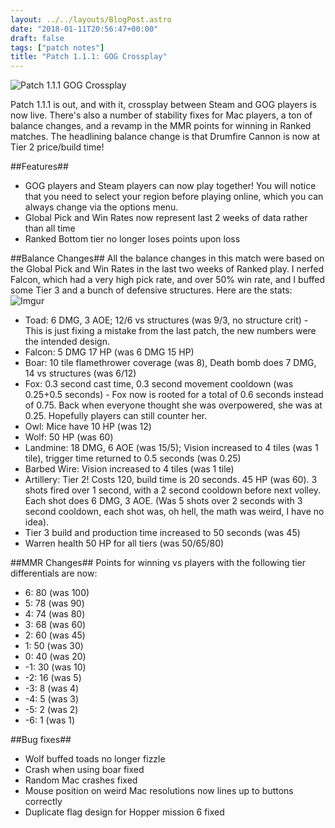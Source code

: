 ```yaml
---
layout: ../../layouts/BlogPost.astro
date: "2018-01-11T20:56:47+00:00"
draft: false
tags: ["patch notes"]
title: "Patch 1.1.1: GOG Crossplay"
---
```


![Patch 1.1.1 GOG Crossplay](https://i.imgur.com/6GiCwnH.jpg)

Patch 1.1.1 is out, and with it, crossplay between Steam and GOG players is now live. There's also a number of stability fixes for Mac players, a ton of balance changes, and a revamp in the MMR points for winning in Ranked matches. The headlining balance change is that Drumfire Cannon is now at Tier 2 price/build time!

##Features##

- GOG players and Steam players can now play together! You will notice that you need to select your region before playing online, which you can always change via the options menu.
- Global Pick and Win Rates now represent last 2 weeks of data rather than all time
- Ranked Bottom tier no longer loses points upon loss

##Balance Changes##
All the balance changes in this match were based on the Global Pick and Win Rates in the last two weeks of Ranked play. I nerfed Falcon, which had a very high pick rate, and over 50% win rate, and I buffed some Tier 3 and a bunch of defensive structures. Here are the stats:
![Imgur](https://i.imgur.com/qTM1PzQ.png)

- Toad: 6 DMG, 3 AOE; 12/6 vs structures (was 9/3, no structure crit) - This is just fixing a mistake from the last patch, the new numbers were the intended design.
- Falcon: 5 DMG 17 HP (was 6 DMG 15 HP)
- Boar: 10 tile flamethrower coverage (was 8), Death bomb does 7 DMG, 14 vs structures (was 6/12)
- Fox: 0.3 second cast time, 0.3 second movement cooldown (was 0.25+0.5 seconds) - Fox now is rooted for a total of 0.6 seconds instead of 0.75. Back when everyone thought she was overpowered, she was at 0.25. Hopefully players can still counter her.
- Owl: Mice have 10 HP (was 12)
- Wolf: 50 HP (was 60)
- Landmine: 18 DMG, 6 AOE (was 15/5); Vision increased to 4 tiles (was 1 tile), trigger time returned to 0.5 seconds (was 0.25)
- Barbed Wire: Vision increased to 4 tiles (was 1 tile)
- Artillery: Tier 2! Costs 120, build time is 20 seconds. 45 HP (was 60). 3 shots fired over 1 second, with a 2 second cooldown before next volley. Each shot does 6 DMG, 3 AOE. (Was 5 shots over 2 seconds with 3 second cooldown, each shot was, oh hell, the math was weird, I have no idea).
- Tier 3 build and production time increased to 50 seconds (was 45)
- Warren health 50 HP for all tiers (was 50/65/80)

##MMR Changes##
Points for winning vs players with the following tier differentials are now:

- 6: 80 (was 100)
- 5: 78 (was 90)
- 4: 74 (was 80)
- 3: 68 (was 60)
- 2: 60 (was 45)
- 1: 50 (was 30)
- 0: 40 (was 20)
- -1: 30 (was 10)
- -2: 16 (was 5)
- -3: 8 (was 4)
- -4: 5 (was 3)
- -5: 2 (was 2)
- -6: 1 (was 1)

##Bug fixes##

- Wolf buffed toads no longer fizzle
- Crash when using boar fixed
- Random Mac crashes fixed
- Mouse position on weird Mac resolutions now lines up to buttons correctly
- Duplicate flag design for Hopper mission 6 fixed
